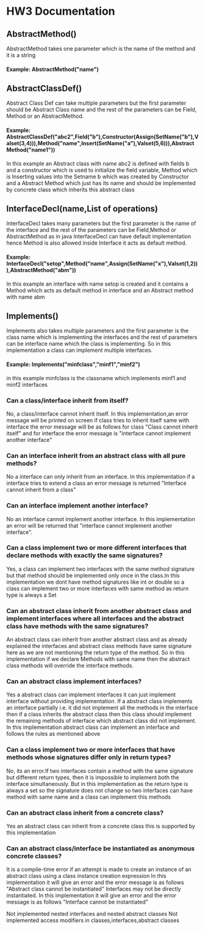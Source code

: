 # HW3 Documentation

## AbstractMethod()
AbstractMethod takes one parameter which is the name of the method and it is a string
#### Example: AbstractMethod("name")

## AbstractClassDef()
Abstract Class Def can take multiple parameters but the first parameter should be Abstract Class name and the rest of the parameters can be Field, Method or an
AbstractMethod. 

#### Example: AbstractClassDef("abc2",Field("b"),Constructor(Assign(SetName("b"),Valset(3,4))),Method("name",Insert(SetName("a"),Valset(5,6))),AbstractMethod("name1"))
In this example an Abstract class with name abc2 is defined with fields b and a constructor which is used to initialize the field variable, Method which is Inserting values into the Setname b which was created by Constructor and a Abstract Method which just has its name and should be implemented by concrete class which 
inherits this abstract class

## InterfaceDecl(name,List of operations)
InterfaceDecl takes many parameters but the first parameter is the name of the interface and the rest of the parameters can be Field,Method or AbstractMethod
as in java InterfaceDecl can have default implementation hence Method is also allowed inside Interface it acts as default method.

#### Example: InterfaceDecl("setop",Method("name",Assign(SetName("x"),Valset(1,2))),AbstractMethod("abm"))
In this example an interface with name setop is created and it contains a Method which acts as default method in interface and an Abstract method with name abm

## Implements()
Implements also takes multiple parameters and the first parameter is the class name which is implementing the interfaces and the rest of parameters can be interface name which the class is implementing. So in this implementation a class can implement multiple interfaces.

#### Example: Implements("minfclass","minf1","minf2")
in this example minfclass is the classname which implements minf1 and minf2 interfaces

### Can a class/interface inherit from itself?
No, a class/interface cannot inherit itself. In this implementation,an error message will be printed on screen if class tries to inherit itself same with interface 
the error message will be as follows for class "Class cannot inherit itself" and for interface the error message is "interface cannot implement another interface"

### Can an interface inherit from an abstract class with all pure methods?
No a interface can only inherit from an interface. In this implementation if a interface tries to extend a class an error message is returned "Interface cannot inherit from a class"

### Can an interface implement another interface?
No an interface cannot implement another interface. In this implementation an error will be returned that "interface cannot implement another interface".

### Can a class implement two or more different interfaces that declare methods with exactly the same signatures?
Yes, a class can implement two interfaces with the same method signature but that method should be implemented only once in the class.In this implementation we dont have method signatures like int or double so a class can implement two or more interfaces with same method as return type is always a Set

### Can an abstract class inherit from another abstract class and implement interfaces where all interfaces and the abstract class have methods with the same signatures?
An abstract class can inherit from another abstract class and as already explained the interfaces and abstract class methods have same signature here as we are not mentioning the return type of the method. So in this implementation if we declare Methods with same name then the abstract class methods will override the interface
methods.

### Can an abstract class implement interfaces?
Yes a abstract class can implement interfaces it can just implement interface without providing implementation. If a abstract class implements an interface partially i.e. it did not implement all the methods in the interface then if a class inherits the abstract class then this class should implement the remaining methods of interface which abstract class did not implement.
In this implementation abstract class can implement an interface and follows the rules as mentioned above

### Can a class implement two or more interfaces that have methods whose signatures differ only in return types?
No, its an error.If two interfaces contain a method with the same signature but different return types, then it is impossible to implement both the interface simultaneously.
But in this implementation as the return type is always a set so the signature does not change so two interfaces can have method with same name and a class can implement this 
methods

### Can an abstract class inherit from a concrete class?
Yes an abstract class can inherit from a concrete class this is supported by this implementation
### Can an abstract class/interface be instantiated as anonymous concrete classes?
It is a compile-time error if an attempt is made to create an instance of an abstract class using a class instance creation expression
In this implementation it will give an error and the error message is as follows "Abstract class cannot be instantiated"
Interfaces may not be directly instantiated.
In this implementation it will give an error and the error message is as follows "Interface cannot be instantiated"

Not implemented nested interfaces and nested abstract classes 
Not implemented access modifiers in classes,interfaces,abstract classes
